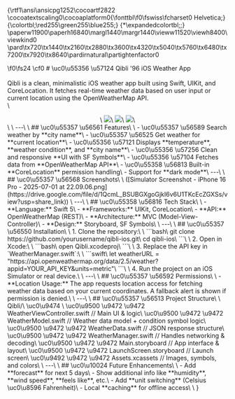 {\rtf1\ansi\ansicpg1252\cocoartf2822
\cocoatextscaling0\cocoaplatform0{\fonttbl\f0\fswiss\fcharset0 Helvetica;}
{\colortbl;\red255\green255\blue255;}
{\*\expandedcolortbl;;}
\paperw11900\paperh16840\margl1440\margr1440\vieww11520\viewh8400\viewkind0
\pard\tx720\tx1440\tx2160\tx2880\tx3600\tx4320\tx5040\tx5760\tx6480\tx7200\tx7920\tx8640\pardirnatural\partightenfactor0

\f0\fs24 \cf0 # \uc0\u55356 \u57124  Qibli \'96 iOS Weather App\
\
Qibli is a clean, minimalistic iOS weather app built using Swift, UIKit, and CoreLocation. It fetches real-time weather data based on user input or current location using the OpenWeatherMap API.\
\
<div align="center">\
    <img src="https://img.shields.io/badge/Swift-5.0-orange" />\
    <img src="https://img.shields.io/badge/iOS-13+-blue" />\
    <img src="https://img.shields.io/badge/Xcode-15+-blue" />\
</div>\
\
---\
\
## \uc0\u55357 \u56561  Features\
\
- \uc0\u55357 \u56589  Search weather by **city name**\
- \uc0\u55357 \u56525  Get weather for **current location**\
- \uc0\u55356 \u57121  Displays **temperature**, **weather condition**, and **city name**\
- \uc0\u55356 \u57256  Clean and responsive **UI with SF Symbols**\
- \uc0\u55356 \u57104  Fetches data from **OpenWeatherMap API**\
- \uc0\u55358 \u56813  Built-in **CoreLocation** permission handling\
- Support for **dark mode**\
---\
\
## \uc0\u55357 \u56568  Screenshots\
\
([Simulator Screenshot - iPhone 16 Pro - 2025-07-01 at 22.09.06.png](https://drive.google.com/file/d/1QcmL_BSUBGXgoGjkI6v6U1TKcEcZGXSs/view?usp=share_link)) \
---\
\
## \uc0\u55358 \u56816  Tech Stack\
\
- **Language:** Swift 5\
- **Frameworks:** UIKit, CoreLocation\
- **API:** OpenWeatherMap (REST)\
- **Architecture:** MVC (Model-View-Controller)\
- **Design:** Storyboard, SF Symbols\
\
---\
\
## \uc0\u55357 \u56550  Installation\
\
1. Clone the repository:\
\
    ```bash\
    git clone https://github.com/yourusername/qibli-ios.git\
    cd qibli-ios\
    ```\
\
2. Open in Xcode:\
\
    ```bash\
    open Qibli.xcodeproj\
    ```\
\
3. Replace the API key in `WeatherManager.swift`:\
\
    ```swift\
    let weatherURL = "https://api.openweathermap.org/data/2.5/weather?appid=YOUR_API_KEY&units=metric"\
    ```\
\
4. Run the project on an iOS Simulator or real device.\
\
---\
\
## \uc0\u55357 \u56592  Permissions\
\
- **Location Usage:** The app requests location access for fetching weather data based on your current coordinates. A fallback alert is shown if permission is denied.\
\
---\
\
## \uc0\u55357 \u56513  Project Structure\
\
Qibli/\
\uc0\u9474 \
\uc0\u9500 \u9472 \u9472  WeatherViewController.swift // Main UI & logic\
\uc0\u9500 \u9472 \u9472  WeatherModel.swift // Weather data model + condition symbol logic\
\uc0\u9500 \u9472 \u9472  WeatherData.swift // JSON response structure\
\uc0\u9500 \u9472 \u9472  WeatherManager.swift // Handles networking & decoding\
\uc0\u9500 \u9472 \u9472  Main.storyboard // App interface & layout\
\uc0\u9500 \u9472 \u9472  LaunchScreen.storyboard // Launch screen\
\uc0\u9492 \u9472 \u9472  Assets.xcassets // Images, symbols, and colors\
\
---\
\
## \uc0\u10024  Future Enhancements\
\
- Add **forecast** for next 5 days\
- Show additional info like **humidity**, **wind speed**, **feels like**, etc.\
- Add **unit switching** (Celsius \uc0\u8596  Fahrenheit)\
- Local **caching** for offline access\
\
}
